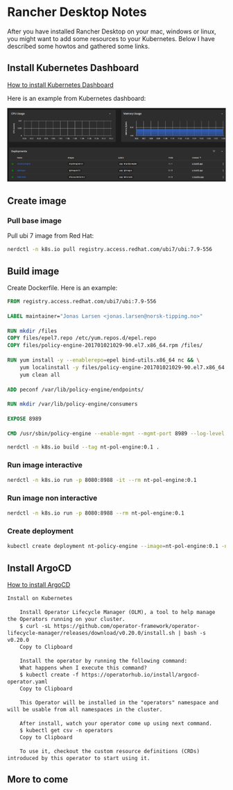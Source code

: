 # Rancher Desktop Notes

After you have installed Rancher Desktop on your mac, windows or linux, you might want to add some resources to your Kubernetes.
Below I have described some howtos and gathered some links.

## Install Kubernetes Dashboard

[How to install Kubernetes Dashboard](https://rancher.com/docs/k3s/latest/en/installation/kube-dashboard/)

Here is an example from Kubernetes dashboard:

![Running Deployments](images/kube-dashboard.png)

## Create image

### Pull base image

Pull ubi 7 image from Red Hat:

``` bash
nerdctl -n k8s.io pull registry.access.redhat.com/ubi7/ubi:7.9-556
```

## Build image

Create Dockerfile. Here is an example:

``` Dockerfile
FROM registry.access.redhat.com/ubi7/ubi:7.9-556

LABEL maintainer="Jonas Larsen <jonas.larsen@norsk-tipping.no>"

RUN mkdir /files
COPY files/epel7.repo /etc/yum.repos.d/epel.repo
COPY files/policy-engine-201701021029-90.el7.x86_64.rpm /files/

RUN yum install -y --enablerepo=epel bind-utils.x86_64 nc && \
    yum localinstall -y files/policy-engine-201701021029-90.el7.x86_64.rpm && \
    yum clean all

ADD peconf /var/lib/policy-engine/endpoints/

RUN mkdir /var/lib/policy-engine/consumers

EXPOSE 8989

CMD /usr/sbin/policy-engine --enable-mgmt --mgmt-port 8989 --log-level INFO --mgmt-host 0.0.0.0
```

``` bash
nerdctl -n k8s.io build --tag nt-pol-engine:0.1 .
```

### Run image interactive

``` bash
nerdctl -n k8s.io run -p 8080:8988 -it --rm nt-pol-engine:0.1
```

### Run image non interactive

``` bash
nerdctl -n k8s.io run -p 8080:8988 --rm nt-pol-engine:0.1
```

### Create deployment

``` bash
kubectl create deployment nt-policy-engine --image=nt-pol-engine:0.1 -n jonas
```

## Install ArgoCD

[How to install ArgoCD](https://operatorhub.io/operator/argocd-operator)

``` text
Install on Kubernetes

    Install Operator Lifecycle Manager (OLM), a tool to help manage the Operators running on your cluster.
    $ curl -sL https://github.com/operator-framework/operator-lifecycle-manager/releases/download/v0.20.0/install.sh | bash -s v0.20.0
    Copy to Clipboard

    Install the operator by running the following command:
    What happens when I execute this command?
    $ kubectl create -f https://operatorhub.io/install/argocd-operator.yaml
    Copy to Clipboard

    This Operator will be installed in the "operators" namespace and will be usable from all namespaces in the cluster.

    After install, watch your operator come up using next command.
    $ kubectl get csv -n operators
    Copy to Clipboard

    To use it, checkout the custom resource definitions (CRDs) introduced by this operator to start using it.
```

## More to come
